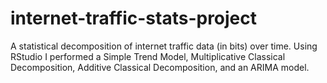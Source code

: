 # internet-traffic-stats-project
A statistical decomposition of internet traffic data (in bits) over time. Using RStudio I performed a Simple Trend Model, Multiplicative Classical Decomposition, Additive Classical Decomposition, and an ARIMA model.
